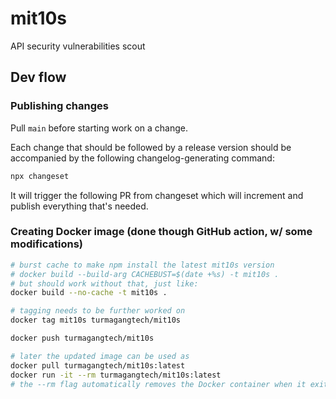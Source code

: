 # mit10s

API security vulnerabilities scout

## Dev flow

### Publishing changes

Pull `main` before starting work on a change.

Each change that should be followed by a release version should be accompanied by the following changelog-generating command:

```sh
npx changeset
```

It will trigger the following PR from changeset which will increment and publish everything that's needed.

### Creating Docker image (done though GitHub action, w/ some modifications)

```sh
# burst cache to make npm install the latest mit10s version
# docker build --build-arg CACHEBUST=$(date +%s) -t mit10s .
# but should work without that, just like:
docker build --no-cache -t mit10s . 

# tagging needs to be further worked on
docker tag mit10s turmagangtech/mit10s

docker push turmagangtech/mit10s

# later the updated image can be used as
docker pull turmagangtech/mit10s:latest
docker run -it --rm turmagangtech/mit10s:latest
# the --rm flag automatically removes the Docker container when it exits 
```
